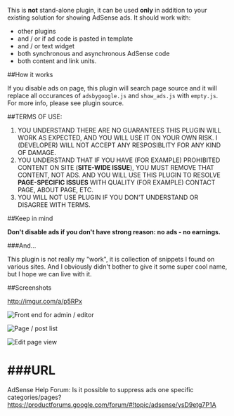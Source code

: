 This is **not** stand-alone plugin, it can be used **only** in addition to your existing solution for showing AdSense ads. It should work with:
* other plugins
* and / or if ad code is pasted in template
* and / or text widget
* both synchronous and asynchronous AdSense code
* both content and link units.

##How it works

If you disable ads on page, this plugin will search page source and it will replace all occurances of `adsbygoogle.js` and `show_ads.js` with `empty.js`. For more info, please see plugin source.

##TERMS OF USE:

1. YOU UNDERSTAND THERE ARE NO GUARANTEES THIS PLUGIN WILL WORK AS EXPECTED, AND YOU WILL USE IT ON YOUR OWN RISK. I (DEVELOPER) WILL NOT ACCEPT ANY RESPOSIBLITY FOR ANY KIND OF DAMAGE.
2. YOU UNDERSTAND THAT IF YOU HAVE (FOR EXAMPLE) PROHIBITED CONTENT ON SITE (**SITE-WIDE ISSUE**), YOU MUST REMOVE THAT CONTENT, NOT ADS. AND YOU WILL USE THIS PLUGIN TO RESOLVE **PAGE-SPECIFIC ISSUES** WITH QUALITY (FOR EXAMPLE) CONTACT PAGE, ABOUT PAGE, ETC.
3. YOU WILL NOT USE PLUGIN IF YOU DON'T UNDERSTAND OR DISAGREE WITH TERMS.

##Keep in mind

**Don't disable ads if you don't have strong reason: no ads - no earnings.**

###And...

This plugin is not really my "work", it is collection of snippets I found on various sites. And I obviously didn't bother to give it some super cool name, but I hope we can live with it.

##Screenshots

http://imgur.com/a/p5RPx

![Front end for admin / editor](http://i.imgur.com/O4YS3L5.png)

![Page / post list](http://i.imgur.com/8fYAF54.png)

![Edit page view](http://i.imgur.com/rEVTfIV.png)

###URL
===
AdSense Help Forum: Is it possible to suppress ads one specific categories/pages?
https://productforums.google.com/forum/#!topic/adsense/ysD9etg7P1A
